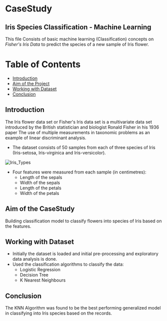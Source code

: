 # CaseStudy

## Iris Species Classification - Machine Learning

This file Consists of basic machine learning (Classification) concepts on *Fisher's Iris Data* to predict the species of a new sample of Iris flower.

# Table of Contents
* [Introduction](#Introduction)
* [Aim of the Project](#Aim-of-the-CaseStudy)
* [Working with Dataset](#Working-with-Dataset)
* [Conclusion](#Conclusion)

## <a name="Introduction"></a>Introduction
The Iris flower data set or Fisher's Iris data set is a multivariate data set introduced by the British statistician and biologist Ronald Fisher in his 1936 paper The use of multiple measurements in taxonomic problems as an example of linear discriminant analysis.
- The dataset consists of 50 samples from each of three species of Iris (Iris-setosa, Iris-virginica and Iris-versicolor).

![Iris_Types](https://user-images.githubusercontent.com/57674763/85306230-ceda5f80-b4cb-11ea-92e8-2f835f31896f.jpg)

- Four features were measured from each sample (in centimetres): 
  - Length of the sepals
  - Width of the sepals
  - Length of the petals
  - Width of the petals
  
## <a name="Aim of the CaseStudy"></a>Aim of the CaseStudy
 Building classification model to classify flowers into species of Iris based on the features.
 
## <a name="Working with Dataset"></a>Working with Dataset
 - Initially the dataset is loaded and initial pre-processing and exploratory data analysis is done.
 - Used the classification algorithms to classify the data:
    - Logistic Regression
    - Decision Tree
    - K Nearest Neighbours

## <a name="Conclusion"></a>Conclusion
The KNN Algorithm was found to be the best performing generalized model in classifying into Iris species based on the records.
